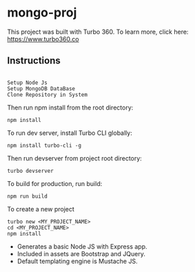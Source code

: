 # mongo-proj

This project was built with Turbo 360. To learn more, click here: https://www.turbo360.co

## Instructions

```

Setup Node Js
Setup MongoDB DataBase 
Clone Repository in System 

```

Then run npm install from the root directory:

```
npm install
```

To run dev server, install Turbo CLI globally:

```
npm install turbo-cli -g
```

Then run devserver from project root directory:

```
turbo devserver
```

To build for production, run build:

```
npm run build
```

To create a new project

```
turbo new <MY_PROJECT_NAME>
cd <MY_PROJECT_NAME>
npm install

```
<ul>
<li>Generates a basic Node JS with Express app.</li>
<li>Included in assets are Bootstrap and JQuery.</li>
<li>Default templating engine is Mustache JS.</li>
</ul>
